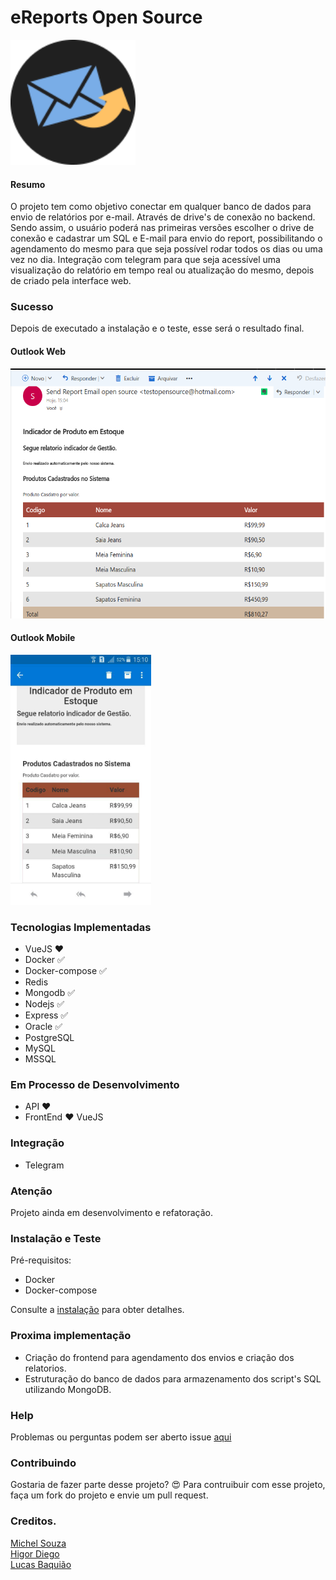 #  eReports Open Source

<img src="./img/circle-dark.png" alt="Mortality Bubble Chart" height="200">

#### Resumo
O projeto tem como objetivo conectar em qualquer banco de dados para envio de relatórios por e-mail. Através de drive's de conexão no backend. Sendo assim, o usuário poderá nas primeiras versões escolher o drive de conexão e cadastrar um SQL e E-mail para envio do report, possibilitando o agendamento do mesmo para que seja possível rodar todos os dias ou uma vez no dia. Integração com telegram para que seja acessível uma visualização do relatório em tempo real ou atualização do mesmo, depois de criado pela interface web.

### Sucesso
Depois de executado a instalação e o teste, esse será o resultado final.

#### Outlook Web
<img src="./img/send.png" alt="Mortality Bubble Chart" height="400">

#### Outlook Mobile
<img src="./img/send-mobile.jpg" alt="Mortality Bubble Chart" height="400">

### Tecnologias Implementadas
  * VueJS :heart:
  * Docker :white_check_mark:
  * Docker-compose :white_check_mark:
  * Redis 
  * Mongodb :white_check_mark:
  * Nodejs :white_check_mark:
  * Express :white_check_mark:
  * Oracle :white_check_mark:
  * PostgreSQL
  * MySQL
  * MSSQL

### Em Processo de Desenvolvimento
  * API :heart:
  * FrontEnd :heart: VueJS

### Integração
  * Telegram

### Atenção
Projeto ainda em desenvolvimento e refatoração.

### Instalação e Teste
Pré-requisitos:
  * Docker
  * Docker-compose

Consulte a [instalação](./INSTALL.md) para obter detalhes.  

### Proxima implementação
  * Criação do frontend para agendamento dos envios e criação dos relatorios.
  * Estruturação do banco de dados para armazenamento dos script's SQL utilizando MongoDB.

### Help
Problemas ou perguntas podem ser aberto issue [aqui](https://github.com/souzacristsf/eReports-open-source/issues)

### Contribuindo 
Gostaria de fazer parte desse projeto? :heart_eyes: 
Para contruibuir com esse projeto, faça um fork do projeto e envie um pull request.

### Creditos.
[Michel Souza](https://github.com/souzacristsf) <br>
[Higor Diego](https://github.com/higordiego) <br>
[Lucas Baquião](https://github.com/lucastafarelbs)
